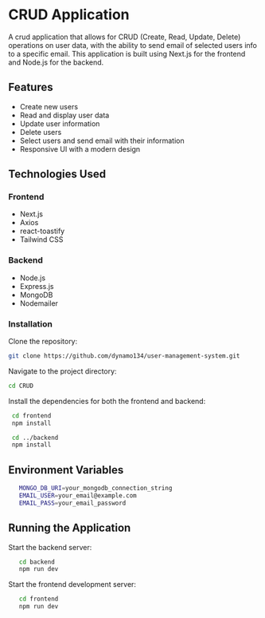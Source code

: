 # CRUD Application

A crud application that allows for CRUD (Create, Read, Update, Delete) operations on user data, with the ability to send email of selected users info to a specific email. This application is built using Next.js for the frontend and Node.js for the backend.

## Features

- Create new users
- Read and display user data
- Update user information
- Delete users
- Select users and send email with their information
- Responsive UI with a modern design

## Technologies Used

### Frontend

- Next.js
- Axios
- react-toastify
- Tailwind CSS

### Backend

- Node.js
- Express.js
- MongoDB
- Nodemailer


### Installation
Clone the repository:

   ```sh
   git clone https://github.com/dynamo134/user-management-system.git
   ```

Navigate to the project directory:

   ```sh
   cd CRUD
   ```

Install the dependencies for both the frontend and backend:

   ```sh
    cd frontend
    npm install
   ```

   ```sh
    cd ../backend
    npm install
   ```

## Environment Variables
```sh
   MONGO_DB_URI=your_mongodb_connection_string
   EMAIL_USER=your_email@example.com
   EMAIL_PASS=your_email_password
```

## Running the Application

Start the backend server:

```sh
   cd backend
   npm run dev
```

Start the frontend development server:

```sh
   cd frontend
   npm run dev
```

